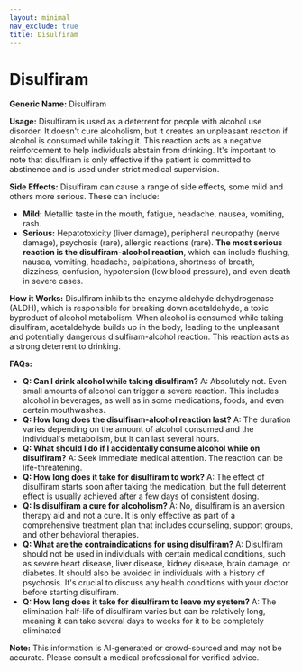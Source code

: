 ```yaml
---
layout: minimal
nav_exclude: true
title: Disulfiram
---
```


# Disulfiram

**Generic Name:** Disulfiram

**Usage:**  Disulfiram is used as a deterrent for people with alcohol use disorder. It doesn't cure alcoholism, but it creates an unpleasant reaction if alcohol is consumed while taking it. This reaction acts as a negative reinforcement to help individuals abstain from drinking.  It's important to note that disulfiram is only effective if the patient is committed to abstinence and is used under strict medical supervision.

**Side Effects:** Disulfiram can cause a range of side effects, some mild and others more serious.  These can include:

* **Mild:**  Metallic taste in the mouth, fatigue, headache, nausea, vomiting, rash.
* **Serious:**  Hepatotoxicity (liver damage), peripheral neuropathy (nerve damage), psychosis (rare), allergic reactions (rare).  **The most serious reaction is the disulfiram-alcohol reaction**, which can include flushing, nausea, vomiting, headache, palpitations, shortness of breath, dizziness, confusion, hypotension (low blood pressure), and even death in severe cases.


**How it Works:** Disulfiram inhibits the enzyme aldehyde dehydrogenase (ALDH), which is responsible for breaking down acetaldehyde, a toxic byproduct of alcohol metabolism.  When alcohol is consumed while taking disulfiram, acetaldehyde builds up in the body, leading to the unpleasant and potentially dangerous disulfiram-alcohol reaction. This reaction acts as a strong deterrent to drinking.

**FAQs:**

* **Q: Can I drink alcohol while taking disulfiram?**  A: Absolutely not.  Even small amounts of alcohol can trigger a severe reaction.  This includes alcohol in beverages, as well as in some medications, foods, and even certain mouthwashes.
* **Q: How long does the disulfiram-alcohol reaction last?** A: The duration varies depending on the amount of alcohol consumed and the individual's metabolism, but it can last several hours.
* **Q:  What should I do if I accidentally consume alcohol while on disulfiram?** A: Seek immediate medical attention.  The reaction can be life-threatening.
* **Q: How long does it take for disulfiram to work?** A:  The effect of disulfiram starts soon after taking the medication, but the full deterrent effect is usually achieved after a few days of consistent dosing.
* **Q: Is disulfiram a cure for alcoholism?** A: No, disulfiram is an aversion therapy aid and not a cure. It is only effective as part of a comprehensive treatment plan that includes counseling, support groups, and other behavioral therapies.
* **Q:  What are the contraindications for using disulfiram?** A:  Disulfiram should not be used in individuals with certain medical conditions, such as severe heart disease, liver disease, kidney disease, brain damage, or diabetes. It should also be avoided in individuals with a history of psychosis.  It's crucial to discuss any health conditions with your doctor before starting disulfiram.
* **Q:  How long does it take for disulfiram to leave my system?** A: The elimination half-life of disulfiram varies but can be relatively long, meaning it can take several days to weeks for it to be completely eliminated

**Note:** This information is AI-generated or crowd-sourced and may not be accurate. Please consult a medical professional for verified advice.